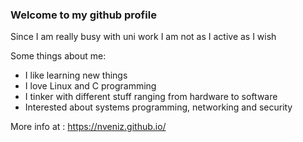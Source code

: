 ### Welcome to my github profile

Since I am really busy with uni work I am not as I active as I wish

Some things about me:
- I like learning new things
- I love Linux and C programming
- I tinker with different stuff ranging from hardware to software
- Interested about systems programming, networking and security


More info at : https://nveniz.github.io/

